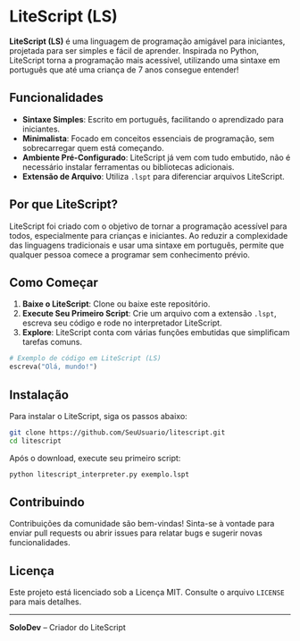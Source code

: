 
# LiteScript (LS)

**LiteScript (LS)** é uma linguagem de programação amigável para iniciantes, projetada para ser simples e fácil de aprender. Inspirada no Python, LiteScript torna a programação mais acessível, utilizando uma sintaxe em português que até uma criança de 7 anos consegue entender!

## Funcionalidades

- **Sintaxe Simples**: Escrito em português, facilitando o aprendizado para iniciantes.
- **Minimalista**: Focado em conceitos essenciais de programação, sem sobrecarregar quem está começando.
- **Ambiente Pré-Configurado**: LiteScript já vem com tudo embutido, não é necessário instalar ferramentas ou bibliotecas adicionais.
- **Extensão de Arquivo**: Utiliza `.lspt` para diferenciar arquivos LiteScript.

## Por que LiteScript?

LiteScript foi criado com o objetivo de tornar a programação acessível para todos, especialmente para crianças e iniciantes. Ao reduzir a complexidade das linguagens tradicionais e usar uma sintaxe em português, permite que qualquer pessoa comece a programar sem conhecimento prévio.

## Como Começar

1. **Baixe o LiteScript**: Clone ou baixe este repositório.
2. **Execute Seu Primeiro Script**: Crie um arquivo com a extensão `.lspt`, escreva seu código e rode no interpretador LiteScript.
3. **Explore**: LiteScript conta com várias funções embutidas que simplificam tarefas comuns.

```python
# Exemplo de código em LiteScript (LS)
escreva("Olá, mundo!")
```

## Instalação

Para instalar o LiteScript, siga os passos abaixo:

```bash
git clone https://github.com/SeuUsuario/litescript.git
cd litescript
```

Após o download, execute seu primeiro script:

```bash
python litescript_interpreter.py exemplo.lspt
```

## Contribuindo

Contribuições da comunidade são bem-vindas! Sinta-se à vontade para enviar pull requests ou abrir issues para relatar bugs e sugerir novas funcionalidades.

## Licença

Este projeto está licenciado sob a Licença MIT. Consulte o arquivo `LICENSE` para mais detalhes.

---

**SoloDev** – Criador do LiteScript
